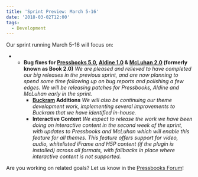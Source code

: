 ```yaml
---
title: 'Sprint Preview: March 5-16'
date: '2018-03-02T12:00'
tags:
  - Development
---
```


Our sprint running March 5-16 will focus on:

- - **Bug fixes
    for [Pressbooks 5.0](https://pressbooks.org/blog/2018/01/17/pressbooks-5-developer-guide/),
    [Aldine 1.0](https://github.com/pressbooks/pressbooks-aldine/projects/1) &
    [McLuhan 2.0](https://github.com/pressbooks/pressbooks-book/projects/1) (formerly
    known as Book 2.0)** _We are pleased and relieved to have completed our big releases
    in the previous sprint, and are now planning to spend some time following up on bug
    reports and polishing a few edges. We will be releasing patches for Pressbooks, Aldine
    and McLuhan early in the sprint._
    - **[Buckram](https://github.com/pressbooks/buckram) Additions** _We will also be
      continuing our theme development work, implementing several improvements to Buckram
      that we have identified in-house._
    - **Interactive Content** _We expect to release the work we have been doing on
      interactive content in the second week of the sprint, with updates to Pressbooks and
      McLuhan which will enable this feature for all themes. This feature offers support
      for video, audio, whitelisted iFrame and H5P content (if the plugin is
      installed) across all formats, with fallbacks in place where interactive content is
      not supported._

Are you working on related goals? Let us know in the
[Pressbooks Forum](https://discourse.pressbooks.org)!
